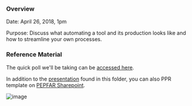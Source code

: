 ### Overview

Date: April 26, 2018, 1pm

Purpose: Discuss what automating a tool and its production looks like and how to streamline your own processes.

### Reference Material

The quick poll we'll be taking can be [accessed here](https://docs.google.com/forms/d/e/1FAIpQLSe2DfAuHCJnw3C_vJMt5gL-uN56UmI185adYRLwCDrIKJI2Ig/viewform?usp=sf_link).

In addition to the [presentation](https://github.com/ICPI/DIV/raw/master/Presentations/Tool%20Building%20Automation/DIV%20Show%20and%20Tell%20-%20Automation%2020180426.pdf) found in this folder, you can also PPR template on [PEPFAR Sharepoint](https://www.pepfar.net/OGAC-HQ/icpi/Products/Forms/AllItems.aspx?RootFolder=%2FOGAC-HQ%2Ficpi%2FProducts%2FWebinars%2F2018%2FTool%20Building%20Automation%20%28DIV%29&FolderCTID=0x012000C815322C717A7E4B8164EA374FA254EC00C3CC873FA325DD44884DEFC36053A859&View=%7B58E3102A-C027-4C66-A5C7-84FEBE208B3C%7D&InitialTabId=Ribbon%2EDocument&VisibilityContext=WSSTabPersistence).

![image](https://user-images.githubusercontent.com/8933069/39281275-c93c43c6-48d1-11e8-853c-6c964d68fb72.png)
